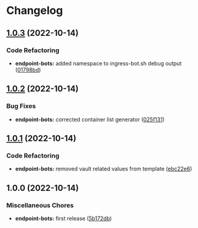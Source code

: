 # Changelog

## [1.0.3](https://github.com/ptonini/helm-charts/compare/endpoint-bots-v1.0.2...endpoint-bots-v1.0.3) (2022-10-14)


### Code Refactoring

* **endpoint-bots:** added namespace to ingress-bot.sh debug output ([01798bd](https://github.com/ptonini/helm-charts/commit/01798bd950ef03cf1e9f254a6a50dc00e6e1e6af))

## [1.0.2](https://github.com/ptonini/helm-charts/compare/endpoint-bots-v1.0.1...endpoint-bots-v1.0.2) (2022-10-14)


### Bug Fixes

* **endpoint-bots:** corrected container list generator ([025f131](https://github.com/ptonini/helm-charts/commit/025f131537d2422276ed192cb1edfd9e9ca7a1a3))

## [1.0.1](https://github.com/ptonini/helm-charts/compare/endpoint-bots-v1.0.0...endpoint-bots-v1.0.1) (2022-10-14)


### Code Refactoring

* **endpoint-bots:** removed vault related values from template ([ebc22e6](https://github.com/ptonini/helm-charts/commit/ebc22e68cbb07e03ea3fef3157b931bf670f29d2))

## 1.0.0 (2022-10-14)


### Miscellaneous Chores

* **endpoint-bots:** first release ([5b172db](https://github.com/ptonini/helm-charts/commit/5b172db581de229d2e9855b4297d71258b2b48d1))
